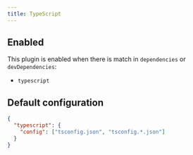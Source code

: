 ```yaml
---
title: TypeScript
---
```


## Enabled

This plugin is enabled when there is match in `dependencies` or
`devDependencies`:

- `typescript`

## Default configuration

```json title="knip.json"
{
  "typescript": {
    "config": ["tsconfig.json", "tsconfig.*.json"]
  }
}
```
